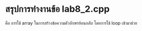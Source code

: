 # สรุปการทำงานข้อ lab8_2.cpp
คือ การใช้ array ในการสร้างข้อความตัวอักษรย้อนกลับ โดยการใช้ loop เข้ามาช่วย
